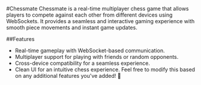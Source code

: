 #Chessmate
Chessmate is a real-time multiplayer chess game that allows players to compete against each other from different devices using WebSockets. It provides a seamless and interactive gaming experience with smooth piece movements and instant game updates.

##Features
* Real-time gameplay with WebSocket-based communication.
* Multiplayer support for playing with friends or random opponents.
* Cross-device compatibility for a seamless experience.
* Clean UI for an intuitive chess experience.
Feel free to modify this based on any additional features you've added! 🚀